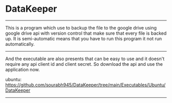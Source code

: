 # DataKeeper
-------------------------------------------------------------------------------------------
This is a program which use to backup the file to the google drive using google drive api with version control that make sure that every file is backed up. It is semi-automatic means that you have to run this program it not run automatically.

-----------------------------------------------------------------------------------------------

And the executable are also presents that can be easy to use and it doesn't require any api client id and client secret. So download the api and use the application now.

ubuntu: https://github.com/sourabh945/DataKeeper/tree/main/Executables/Ubuntu/DataKeeper

-----------------------------------------------------------------------------------------



